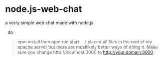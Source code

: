 # node.js-web-chat
a verry simple web chat  made with node.js

&nbsp;
do 
> npm install
then 
> npm run start
&nbsp;
&nbsp;
i placed all files in the root of my apache server but there are mostlikely better ways of doing it. Make sure you change http://localhost:3000 to http://your.domain:3000

